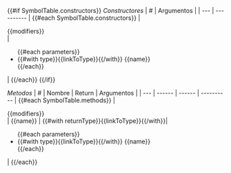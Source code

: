 {{#if SymbolTable.constructors}}
_Constructores_
| # | Argumentos |
| --- | ---------- |
{{#each SymbolTable.constructors}}
| <div class="icons">{{modifiers}}</div> | <ul>{{#each parameters}}<li>{{#with type}}{{linkToType}}{{/with}} {{name}}</li>{{/each}}</ul>|
{{/each}}
{{/if}}

_Metodos_
| # | Nombre | Return | Argumentos |
| --- | ------ | ------ | ---------- |
{{#each SymbolTable.methods}}
| <div class="icons">{{modifiers}}</div> | {{name}} | {{#with returnType}}{{linkToType}}{{/with}}| <ul>{{#each parameters}}<li>{{#with type}}{{linkToType}}{{/with}} {{name}}</li>{{/each}}</ul>|
{{/each}}
